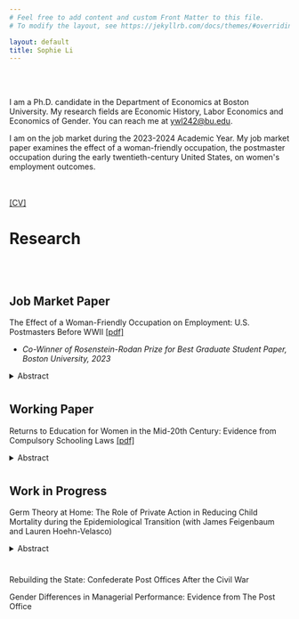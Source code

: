 ```yaml
---
# Feel free to add content and custom Front Matter to this file.
# To modify the layout, see https://jekyllrb.com/docs/themes/#overriding-theme-defaults

layout: default
title: Sophie Li
---
```


<br/><br/>


I am a Ph.D. candidate in the Department of Economics at Boston University. My research fields are Economic History, Labor Economics and Economics of Gender. You can reach me at <ywl242@bu.edu>.

I am on the job market during the 2023-2024 Academic Year. My job market paper examines the effect of a woman-friendly occupation, the postmaster occupation during the early twentieth-century United States, on women's employment outcomes.

<br/><br/>
[[CV]](pdfs/SophieLi_CV.pdf)

# Research
<br/><br/>

## Job Market Paper

The Effect of a Woman-Friendly Occupation on Employment: U.S. Postmasters Before WWII [[pdf]](pdfs/SophieLi_JMP.pdf)

* _Co-Winner of Rosenstein-Rodan Prize for Best Graduate Student Paper, Boston University, 2023_

<details>
  <summary>Abstract</summary>
  
I examine the effect of a woman-friendly occupation on employment by exploring a unique historical setting -- the postmaster occupation during the early twentieth-century United States. Unlike many occupations that established practices to prevent married women from entering, postmasters were open to married women and offered flexible work arrangements and equal pay. With a novel dataset on postmaster appointments and census linking, I show that postmasters attracted qualified women who were not gainfully employed previously. However, the postmaster occupation offered women few benefits beyond the appointed term. Taking advantage of the fact that postmasters were presidential appointees and were rarely re-appointed after the party of the president changed, I compare the 1940 outcomes of women appointed just before and after the 1933 presidential transition in a regression discontinuity design. The RD estimates suggest that women experienced a 26.7 pp. reduction in gainful employment after finishing their postmaster term. I benchmark women's estimates against men's to show that the result is unlikely driven by selection bias. Finally, I show that women postmasters were not more likely to be employed than their women neighbors who had never been postmasters, despite their work experience. The lack of benefits for women's employment beyond the appointed term is in part explained by state-level discrimination against married women working and the severity of the Great Depression.

</details>

#
#

## Working Paper

Returns to Education for Women in the Mid-20th Century: Evidence from Compulsory Schooling Laws [[pdf]](pdfs/SophieLi_Returns_Education.pdf)

<details>
  <summary>Abstract</summary>

Women had a similar level of schooling to men during the mid-twentieth century United States, but research on the returns to education for women is scarce. Using compulsory schooling laws as instrumental variables, this paper examines the causal effect of education on women's labor market and marriage market outcomes. I examine both outcomes because women frequently traded off employment and marriage due to marriage bars and gender norms against married women working. I show that an additional year of schooling increases women's probability of gainful employment by 7.9 pp. and women's wage earnings by 15 percent, which can be explained by women's entry into skilled occupations. Given the large returns on earnings, education surprisingly does not increase women's probability of never marrying, but it does increase the probability of divorce and separation. In addition, women's education positively affects the husband's and the household's labor supply and earnings, conditional on marriage formation and the husband's education.

</details>

#
#


## Work in Progress

Germ Theory at Home: The Role of Private Action in Reducing Child Mortality during the Epidemiological Transition (with James Feigenbaum and Lauren Hoehn-Velasco)

<details>
  <summary>Abstract</summary>

Did household health behaviors contribute to the epidemiological transition? In this paper, we study whether the dissemination of germ theory--which provided new methods of controlling infectious disease--enabled households to prevent child mortality. We focus on physician households, who, as a group, should have had the clearest informational shock after the availability of germ theory. Our analysis evaluates a well-cited claim that physicians' children died at similar rates to non-physicians' children before the discovery of germ theory, but not after. We use a novel measure of child mortality that follows young children over time by linking households between censuses. Leveraging this nearly century-long measure of child mortality, we find that germ theory enabled physician households to reduce child mortality by 1-2 percentage points, a 7-14% reduction. We also show that this reduction in child mortality after germ theory is unique to physician households and is not an artifact of income or education.

</details>

#
#

Rebuilding the State: Confederate Post Offices After the Civil War

Gender Differences in Managerial Performance: Evidence from The Post Office
